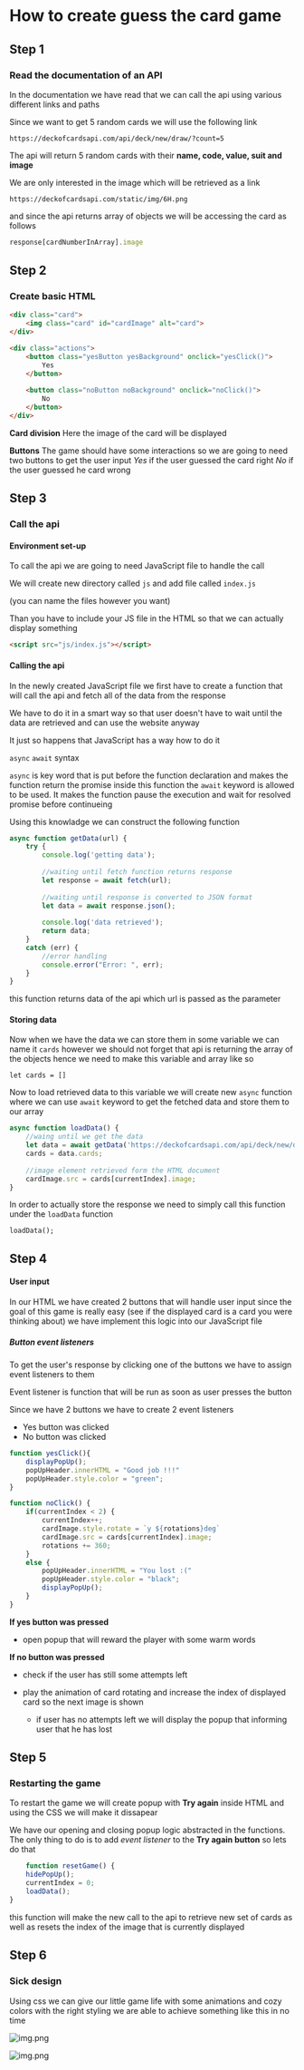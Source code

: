 # How to create guess the card game 

## Step 1
### Read the documentation of an API

In the documentation we have read that we can call the api using various different links and paths

Since we want to get 5 random cards we will use the following link

`https://deckofcardsapi.com/api/deck/new/draw/?count=5`

The api will return 5 random cards with their **name, code, value, suit and image**

We are only interested in the image which will be retrieved as a link

`https://deckofcardsapi.com/static/img/6H.png`

and since the api returns array of objects we will be accessing the card as follows

````javascript
response[cardNumberInArray].image
````

## Step 2
### Create basic HTML


````html
<div class="card">
    <img class="card" id="cardImage" alt="card">
</div>

<div class="actions">
    <button class="yesButton yesBackground" onclick="yesClick()">
        Yes
    </button>
    
    <button class="noButton noBackground" onclick="noClick()">
        No
    </button>
</div>
````

**Card division**
Here the image of the card will be displayed 

**Buttons**
The game should have some interactions so we are going to need two buttons to get the user input
*Yes* if the user guessed the card right
*No* if the user guessed he card wrong

## Step 3
### Call the api

#### Environment set-up

To call the api we are going to need JavaScript file to handle the call

We will create new directory called ``js`` and add file called ``index.js``

(you can name the files however you want)

Than you have to include your JS file in the HTML so that we can actually display something 

````html 
<script src="js/index.js"></script>
````

#### Calling the api

In the newly created JavaScript file we first have to create a function that will call the api and fetch all of the data from the response 

We have to do it in a smart way so that user doesn't have to wait until the data are retrieved and can use the website anyway

It just so happens that JavaScript has a way how to do it 

``async`` ``await`` syntax

``async`` is key word that is put before the function declaration and makes the function return the promise 
inside this function the ``await`` keyword is allowed to be used. It makes the function pause the execution and wait for resolved promise before continueing

Using this knowladge we can construct the following function

```javascript
async function getData(url) {
    try {
        console.log('getting data');
        
        //waiting until fetch function returns response
        let response = await fetch(url);
        
        //waiting until response is converted to JSON format
        let data = await response.json();
        
        console.log('data retrieved');
        return data;
    }
    catch (err) {
        //error handling
        console.error("Error: ", err);
    }
}
```

this function returns data of the api which url is passed as the parameter

#### Storing data 
Now when we have the data we can store them in some variable we can name it ``cards`` however we should not forget that api is returning the array of the objects hence we need to make this variable and array like so

```let cards = []```

Now to load retrieved data to this variable we will create new ``async`` function where we can use ``await`` keyword to get the fetched data and store them to our array

```javascript
async function loadData() {
    //waing until we get the data 
    let data = await getData('https://deckofcardsapi.com/api/deck/new/draw/?count=3');
    cards = data.cards;
    
    //image element retrieved form the HTML document
    cardImage.src = cards[currentIndex].image;
}
```

In order to actually store the response we need to simply call this function under the ```loadData``` function

```loadData();```

## Step 4
#### User input

In our HTML we have created 2 buttons that will handle user input since the goal of this game is really easy (see if the displayed card is a card you were thinking about) we have implement this logic into our JavaScript file

##### Button event listeners

To get the user's response by clicking one of the buttons we have to assign event listeners to them

Event listener is function that will be run as soon as user presses the button

Since we have 2 buttons we have to create 2 event listeners

- Yes button was clicked
- No button was clicked

```javascript
function yesClick(){
    displayPopUp();
    popUpHeader.innerHTML = "Good job !!!"
    popUpHeader.style.color = "green";
}

function noClick() {
    if(currentIndex < 2) {
        currentIndex++;
        cardImage.style.rotate = `y ${rotations}deg`
        cardImage.src = cards[currentIndex].image;
        rotations += 360;
    }
    else {
        popUpHeader.innerHTML = "You lost :("
        popUpHeader.style.color = "black";
        displayPopUp();
    }
}
```

**If yes button was pressed**
- open popup that will reward the player with some warm words

**If no button was pressed**
- check if the user has still some attempts left
- play the animation of card rotating and increase the index of displayed card so the next image is shown

  - if user has no attempts left we will display the popup that informing user that he has lost


## Step 5
### Restarting the game

To restart the game we will create popup with **Try again** inside HTML and using the CSS we will make it dissapear

We have our opening and closing popup logic abstracted in the functions. The only thing to do is to add *event listener* to the **Try again button**
so lets do that

```javascript
    function resetGame() {
    hidePopUp();
    currentIndex = 0;
    loadData();
}
```
this function will make the new call to the api to retrieve new set of cards as well as resets the index of the image that is currently displayed 


## Step 6
### Sick design

Using css we can give our little game life with some animations and cozy colors with the right styling we are able to achieve something like this in no time

![img.png](assets/game.png)

![img.png](assets/popup.png)

